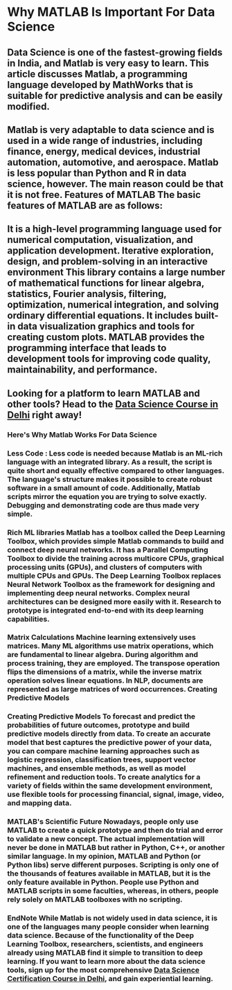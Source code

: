 <h1>Why MATLAB Is Important For Data Science</h1>

<h2>Data Science is one of the fastest-growing fields in India, and Matlab is very easy to learn. This article discusses Matlab, a programming language developed by MathWorks that is suitable for predictive analysis and can be easily modified.</h2>

<h2>Matlab is very adaptable to data science and is used in a wide range of industries, including finance, energy, medical devices, industrial automation, automotive, and aerospace. Matlab is less popular than Python and R in data science, however. The main reason could be that it is not free. Features of MATLAB The basic features of MATLAB are as follows:</h2>

<h2>It is a high-level programming language used for numerical computation, visualization, and application development. Iterative exploration, design, and problem-solving in an interactive environment This library contains a large number of mathematical functions for linear algebra, statistics, Fourier analysis, filtering, optimization, numerical integration, and solving ordinary differential equations. It includes built-in data visualization graphics and tools for creating custom plots. MATLAB provides the programming interface that leads to development tools for improving code quality, maintainability, and performance.</h2>

<h2>Looking for a platform to learn MATLAB and other tools? Head to the <a href="https://www.learnbay.co/data-science-course-training-in-delhi/">Data Science Course in Delhi</a> right away!</h2>

<h3>Here's Why Matlab Works For Data Science</h3>

<h3>Less Code :  Less code is needed because Matlab is an ML-rich language with an integrated library. As a result, the script is quite short and equally effective compared to other languages. The language's structure makes it possible to create robust software in a small amount of code. Additionally, Matlab scripts mirror the equation you are trying to solve exactly. Debugging and demonstrating code are thus made very simple.</h3>

<h3>Rich ML libraries Matlab has a toolbox called the Deep Learning Toolbox, which provides simple Matlab commands to build and connect deep neural networks. It has a Parallel Computing Toolbox to divide the training across multicore CPUs, graphical processing units (GPUs), and clusters of computers with multiple CPUs and GPUs. The Deep Learning Toolbox replaces Neural Network Toolbox as the framework for designing and implementing deep neural networks. Complex neural architectures can be designed more easily with it. Research to prototype is integrated end-to-end with its deep learning capabilities.</h3>

<h3> Matrix Calculations Machine learning extensively uses matrices. Many ML algorithms use matrix operations, which are fundamental to linear algebra. During algorithm and process training, they are employed. The transpose operation flips the dimensions of a matrix, while the inverse matrix operation solves linear equations. In NLP, documents are represented as large matrices of word occurrences. Creating Predictive Models</p>

<h3>Creating Predictive Models To forecast and predict the probabilities of future outcomes, prototype and build predictive models directly from data. To create an accurate model that best captures the predictive power of your data, you can compare machine learning approaches such as logistic regression, classification trees, support vector machines, and ensemble methods, as well as model refinement and reduction tools. To create analytics for a variety of fields within the same development environment, use flexible tools for processing financial, signal, image, video, and mapping data.</h3>

<h3>MATLAB's Scientific Future Nowadays, people only use MATLAB to create a quick prototype and then do trial and error to validate a new concept. The actual implementation will never be done in MATLAB but rather in Python, C++, or another similar language. In my opinion, MATLAB and Python (or Python libs) serve different purposes. Scripting is only one of the thousands of features available in MATLAB, but it is the only feature available in Python. People use Python and MATLAB scripts in some faculties, whereas, in others, people rely solely on MATLAB toolboxes with no scripting.</h3>

<h3>EndNote While Matlab is not widely used in data science, it is one of the languages many people consider when learning data science. Because of the functionality of the Deep Learning Toolbox, researchers, scientists, and engineers already using MATLAB find it simple to transition to deep learning. If you want to learn more about the data science tools, sign up for the most comprehensive <a href="https://www.learnbay.co/data-science-course-training-in-delhi/">Data Science Certification Course in Delhi</a>, and gain experiential learning.</h3>
